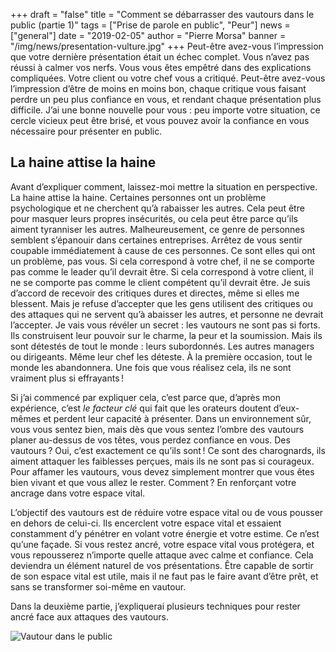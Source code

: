 +++
draft = "false"
title = "Comment se débarrasser des vautours dans le public (partie 1)"
tags = ["Prise de parole en public", "Peur"]
news = ["general"]
date = "2019-02-05"
author = "Pierre Morsa"
banner = "/img/news/presentation-vulture.jpg"
+++
Peut-être avez-vous l’impression que votre dernière présentation était un échec complet. Vous n’avez pas réussi à calmer vos nerfs. Vous vous êtes empêtré dans des explications compliquées. Votre client ou votre chef vous a critiqué. Peut-être avez-vous l’impression d’être de moins en moins bon, chaque critique vous faisant perdre un peu plus confiance en vous, et rendant chaque présentation plus difficile. J’ai une bonne nouvelle pour vous : peu importe votre situation, ce cercle vicieux peut être brisé, et vous pouvez avoir la confiance en vous nécessaire pour présenter en public.

## La haine attise la haine

Avant d’expliquer comment, laissez-moi mettre la situation en perspective. La haine attise la haine. Certaines personnes ont un problème psychologique et ne cherchent qu’à rabaisser les autres. Cela peut être pour masquer leurs propres insécurités, ou cela peut être parce qu’ils aiment tyranniser les autres. Malheureusement, ce genre de personnes semblent s’épanouir dans certaines entreprises. Arrêtez de vous sentir coupable immédiatement à cause de ces personnes. Ce sont elles qui ont un problème, pas vous. Si cela correspond à votre chef, il ne se comporte pas comme le leader qu’il devrait être. Si cela correspond à votre client, il ne se comporte pas comme le client compétent qu’il devrait être. Je suis d’accord de recevoir des critiques dures et directes, même si elles me blessent. Mais je refuse d’accepter que les gens utilisent des critiques ou des attaques qui ne servent qu’à abaisser les autres, et personne ne devrait l’accepter. Je vais vous révéler un secret : les vautours ne sont pas si forts. Ils construisent leur pouvoir sur le charme, la peur et la soumission. Mais ils sont détestés de tout le monde : leurs subordonnés. Les autres managers ou dirigeants. Même leur chef les déteste. À la première occasion, tout le monde les abandonnera. Une fois que vous réalisez cela, ils ne sont vraiment plus si effrayants !

Si j’ai commencé par expliquer cela, c’est parce que, d’après mon expérience, c’est _le facteur clé_ qui fait que les orateurs doutent d’eux-mêmes et perdent leur capacité à présenter. Dans un environnement sûr, vous vous sentez bien, mais dès que vous sentez l’ombre des vautours planer au-dessus de vos têtes, vous perdez confiance en vous. Des vautours ? Oui, c’est exactement ce qu’ils sont ! Ce sont des charognards, ils aiment attaquer les faiblesses perçues, mais ils ne sont pas si courageux. Pour affamer les vautours, vous devez simplement montrer que vous êtes bien vivant et que vous allez le rester. Comment ? En renforçant votre ancrage dans votre espace vital.

L’objectif des vautours est de réduire votre espace vital ou de vous pousser en dehors de celui-ci. Ils encerclent votre espace vital et essaient constamment d’y pénétrer en volant votre énergie et votre estime. Ce n’est qu’une façade. Si vous restez ancré, votre espace vital vous protégera, et vous repousserez n’importe quelle attaque avec calme et confiance. Cela deviendra un élément naturel de vos présentations. Être capable de sortir de son espace vital est utile, mais il ne faut pas le faire avant d’être prêt, et sans se transformer soi-même en vautour.

Dans la deuxième partie, j’expliquerai plusieurs techniques pour rester ancré face aux attaques des vautours.

![Vautour dans le public](/img/news/presentation-vulture.jpg)
